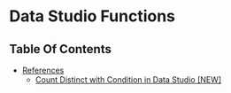 # Data Studio Functions

## Table Of Contents
- [References]()
    - [Count Distinct with Condition in Data Studio [NEW]](https://danalyser.com/blogs/google-data-studio/count-distinct-with-condition-in-data-studio-new)